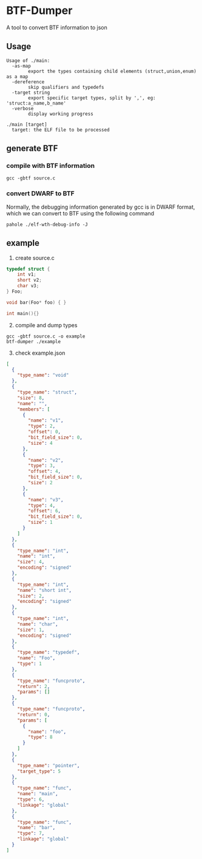 # BTF-Dumper
A tool to convert BTF information to json

## Usage

```
Usage of ./main:
  -as-map
        export the types containing child elements (struct,union,enum) as a map
  -dereference
        skip qualifiers and typedefs
  -target string
        export specific target types, split by ',', eg: 'struct:a_name,b_name'
  -verbose
        display working progress

./main [target]
  target: the ELF file to be processed
```

## generate BTF

### compile with BTF information

```shell
gcc -gbtf source.c
```

### convert DWARF to BTF
Normally, the debugging information generated by gcc is in DWARF format, which we can convert to BTF using the following command

```shell
pahole ./elf-wth-debug-info -J
```

## example

1. create source.c

```c
typedef struct {
    int v1;
    short v2;
    char v3;
} Foo;

void bar(Foo* foo) { }

int main(){}
```

2. compile and dump types

```shell
gcc -gbtf source.c -o example
btf-dumper ./example
```

3. check example.json

```json
[
  {
    "type_name": "void"
  },
  {
    "type_name": "struct",
    "size": 8,
    "name": "",
    "members": [
      {
        "name": "v1",
        "type": 2,
        "offset": 0,
        "bit_field_size": 0,
        "size": 4
      },
      {
        "name": "v2",
        "type": 3,
        "offset": 4,
        "bit_field_size": 0,
        "size": 2
      },
      {
        "name": "v3",
        "type": 4,
        "offset": 6,
        "bit_field_size": 0,
        "size": 1
      }
    ]
  },
  {
    "type_name": "int",
    "name": "int",
    "size": 4,
    "encoding": "signed"
  },
  {
    "type_name": "int",
    "name": "short int",
    "size": 2,
    "encoding": "signed"
  },
  {
    "type_name": "int",
    "name": "char",
    "size": 1,
    "encoding": "signed"
  },
  {
    "type_name": "typedef",
    "name": "Foo",
    "type": 1
  },
  {
    "type_name": "funcproto",
    "return": 2,
    "params": []
  },
  {
    "type_name": "funcproto",
    "return": 0,
    "params": [
      {
        "name": "foo",
        "type": 8
      }
    ]
  },
  {
    "type_name": "pointer",
    "target_type": 5
  },
  {
    "type_name": "func",
    "name": "main",
    "type": 6,
    "linkage": "global"
  },
  {
    "type_name": "func",
    "name": "bar",
    "type": 7,
    "linkage": "global"
  }
]
```